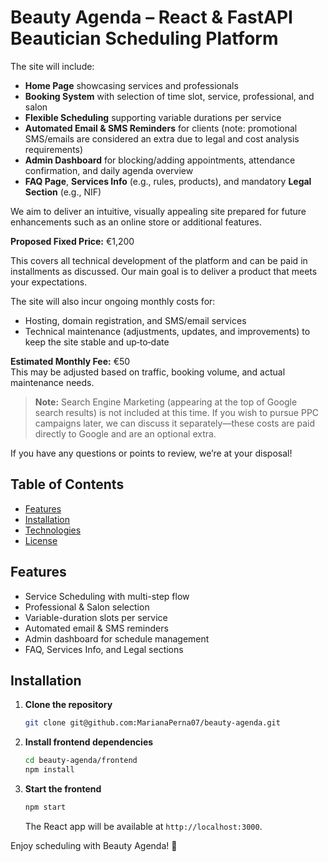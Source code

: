 # Beauty Agenda – React & FastAPI Beautician Scheduling Platform

The site will include:
- **Home Page** showcasing services and professionals
- **Booking System** with selection of time slot, service, professional, and salon
- **Flexible Scheduling** supporting variable durations per service
- **Automated Email & SMS Reminders** for clients (note: promotional SMS/emails are considered an extra due to legal and cost analysis requirements)
- **Admin Dashboard** for blocking/adding appointments, attendance confirmation, and daily agenda overview
- **FAQ Page**, **Services Info** (e.g., rules, products), and mandatory **Legal Section** (e.g., NIF)

We aim to deliver an intuitive, visually appealing site prepared for future enhancements such as an online store or additional features.

**Proposed Fixed Price:** €1,200

This covers all technical development of the platform and can be paid in installments as discussed. Our main goal is to deliver a product that meets your expectations.

The site will also incur ongoing monthly costs for:
- Hosting, domain registration, and SMS/email services
- Technical maintenance (adjustments, updates, and improvements) to keep the site stable and up‑to‑date

**Estimated Monthly Fee:** €50  
This may be adjusted based on traffic, booking volume, and actual maintenance needs.

> **Note:** Search Engine Marketing (appearing at the top of Google search results) is not included at this time. If you wish to pursue PPC campaigns later, we can discuss it separately—these costs are paid directly to Google and are an optional extra.

If you have any questions or points to review, we’re at your disposal!

## Table of Contents
- [Features](#features)
- [Installation](#installation)
- [Technologies](#technologies)
- [License](#license)

## Features

- Service Scheduling with multi-step flow  
- Professional & Salon selection  
- Variable-duration slots per service  
- Automated email & SMS reminders  
- Admin dashboard for schedule management  
- FAQ, Services Info, and Legal sections  

## Installation

1. **Clone the repository**  
   ```bash
   git clone git@github.com:MarianaPerna07/beauty-agenda.git
   ```
2. **Install frontend dependencies**  
   ```bash
   cd beauty-agenda/frontend
   npm install
   ```
3. **Start the frontend**  
   ```bash
   npm start
   ```
   The React app will be available at `http://localhost:3000`.

Enjoy scheduling with Beauty Agenda! 🌿
